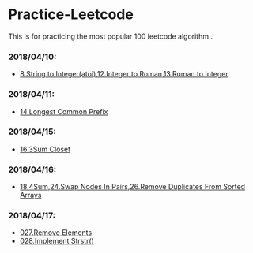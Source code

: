 # Practice-Leetcode
This is for practicing the most popular 100 leetcode algorithm .
### 2018/04/10:

* [8.String to Integer(atoi)](008__StringtoInteger(atoi).py),[12.Integer to Roman](012__IntegertoRoman.py),[13.Roman to Integer](013__RomantoInteger.md)

### 2018/04/11:
* [14.Longest Common Prefix](014.longestcommonperfix/014longestcommonperfix.md)

### 2018/04/15:
* [16.3Sum Closet](016.3SumClosest/0163sumcloset.md)

### 2018/04/16:
* [18.4Sum](018.4Sum/0184sum.md),[24.Swap Nodes In Pairs](024.SwapNodesInPairs/024swapnodesinpairs.md),[26.Remove Duplicates From Sorted Arrays](024.RemoveDuplicatesFromSortedArrays/026removeduplicatesfromsortedarrays.md) 

### 2018/04/17:
* [027.Remove Elements](027.RemoveElement/026removeelement.md)
* [028.Implement Strstr()](028.ImplementStrstr/028implementstrstr.md)
